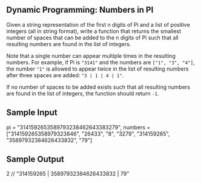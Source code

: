 ## Dynamic Programming: Numbers in PI

Given a string representation of the first n digits of Pi and a list of
positive integers (all in string format), write a function that returns the
smallest number of spaces that can be added to the n digits of Pi such that
all resulting numbers are found in the list of integers.

Note that a single number can appear multiple times in the resulting numbers.
For example, if Pi is `"3141"` and the numbers are
`["1", "3", "4"]`, the number `"1"` is allowed to appear
twice in the list of resulting numbers after three spaces are added:
`"3 | 1 | 4 | 1"`.

If no number of spaces to be added exists such that all resulting numbers are
found in the list of integers, the function should return
`-1`.

## Sample Input
pi = "3141592653589793238462643383279",
numbers = ["314159265358979323846", "26433", "8", "3279", "314159265", "35897932384626433832", "79"]

## Sample Output
2 // "314159265 | 35897932384626433832 | 79"